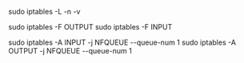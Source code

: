 sudo iptables -L -n -v

sudo iptables -F OUTPUT
sudo iptables -F INPUT

sudo iptables -A INPUT -j NFQUEUE --queue-num 1
sudo iptables -A OUTPUT -j NFQUEUE --queue-num 1